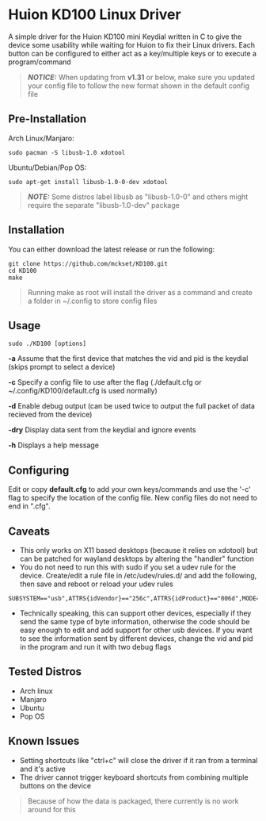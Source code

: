 # Huion KD100 Linux Driver
A simple driver for the Huion KD100 mini Keydial written in C to give the device some usability while waiting for Huion to fix their Linux drivers. Each button can be configured to either act as a key/multiple keys or to execute a program/command

> **_NOTICE:_**  When updating from **v1.31** or below, make sure you updated your config file to follow the new format shown in the default config file

Pre-Installation
------------
Arch Linux/Manjaro:
```
sudo pacman -S libusb-1.0 xdotool
```
Ubuntu/Debian/Pop OS:
```
sudo apt-get install libusb-1.0-0-dev xdotool
```
> **_NOTE:_**  Some distros label libusb as "libusb-1.0-0" and others might require the separate "libusb-1.0-dev" package

Installation
------------
You can either download the latest release or run the following:
```
git clone https://github.com/mckset/KD100.git
cd KD100
make
```

> Running make as root will install the driver as a command and create a folder in ~/.config to store config files

Usage
-----
```
sudo ./KD100 [options]
```
**-a**  Assume that the first device that matches the vid and pid is the keydial (skips prompt to select a device)

**-c**  Specify a config file to use after the flag (./default.cfg or ~/.config/KD100/default.cfg is used normally)

**-d**  Enable debug output (can be used twice to output the full packet of data recieved from the device)

**-dry**  Display data sent from the keydial and ignore events

**-h**  Displays a help message

Configuring
----------
Edit or copy **default.cfg** to add your own keys/commands and use the '-c' flag to specify the location of the config file. New config files do not need to end in ".cfg".

Caveats
-------
- This only works on X11 based desktops (because it relies on xdotool) but can be patched for wayland desktops by altering the "handler" function
- You do not need to run this with sudo if you set a udev rule for the device. Create/edit a rule file in /etc/udev/rules.d/ and add the following, then save and reboot or reload your udev rules
```
SUBSYSTEM=="usb",ATTRS{idVendor}=="256c",ATTRS{idProduct}=="006d",MODE="0666",GROUP="plugdev"
```
- Technically speaking, this can support other devices, especially if they send the same type of byte information, otherwise the code should be easy enough to edit and add support for other usb devices. If you want to see the information sent by different devices, change the vid and pid in the program and run it with two debug flags

Tested Distros
--------------
- Arch linux
- Manjaro
- Ubuntu
- Pop OS

Known Issues
------------
- Setting shortcuts like "ctrl+c" will close the driver if it ran from a terminal and it's active
- The driver cannot trigger keyboard shortcuts from combining multiple buttons on the device
> Because of how the data is packaged, there currently is no work around for this

